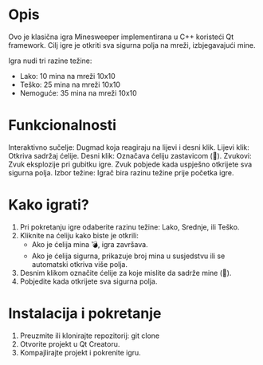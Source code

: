 # Opis
Ovo je klasična igra Minesweeper implementirana u C++ koristeći Qt framework. Cilj igre je otkriti sva sigurna polja na mreži, izbjegavajući mine.

Igra nudi tri razine težine:

- Lako: 10 mina na mreži 10x10
- Teško: 25 mina na mreži 10x10
- Nemoguće: 35 mina na mreži 10x10
# Funkcionalnosti
Interaktivno sučelje: Dugmad koja reagiraju na lijevi i desni klik.
Lijevi klik: Otkriva sadržaj ćelije.
Desni klik: Označava ćeliju zastavicom (🚩).
Zvukovi:
Zvuk eksplozije pri gubitku igre.
Zvuk pobjede kada uspješno otkrijete sva sigurna polja.
Izbor težine: Igrač bira razinu težine prije početka igre.
# Kako igrati?
1. Pri pokretanju igre odaberite razinu težine: Lako, Srednje, ili Teško.
2. Kliknite na ćeliju kako biste je otkrili:
    - Ako je ćelija mina 💣, igra završava.
    - Ako je ćelija sigurna, prikazuje broj mina u susjedstvu ili se automatski otkriva više polja.
3. Desnim klikom označite ćelije za koje mislite da sadrže mine (🚩).
4. Pobjedite kada otkrijete sva sigurna polja.
# Instalacija i pokretanje
1. Preuzmite ili klonirajte repozitorij:
    git clone <URL>
2. Otvorite projekt u Qt Creatoru.
3. Kompajlirajte projekt i pokrenite igru.
